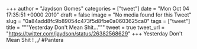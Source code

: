 
+++
author = "Jaydson Gomes"
categories = ["tweet"]
date = "Mon Oct 04 17:35:51 +0000 2010"
draft = false
image = "No media found for this Tweet"
slug = "0a84add8fc9b89054c473f5d8fbe0a0603625ca0"
tags = ["tweet"]
title = """Yesterday Don't Mean Shit..."""
tweet = true
tweet_url = "https://twitter.com/jaydson/status/26382568629"
+++
Yesterday Don't Mean Shit ! \,,/ #Pantera
